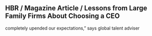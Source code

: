 ## HBR / Magazine Article / Lessons from Large Family Firms About Choosing a CEO

completely upended our expectations,” says global talent adviser